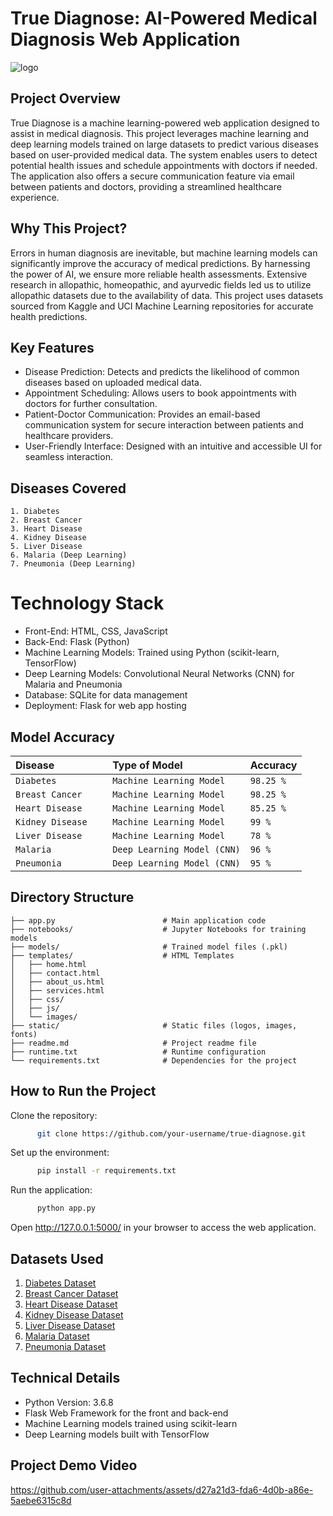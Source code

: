 
# True Diagnose: AI-Powered Medical Diagnosis Web Application

![logo](https://github.com/user-attachments/assets/0fb60c09-9fce-4e90-8bf1-ffca209a0611)

## Project Overview

True Diagnose is a machine learning-powered web application designed to assist in medical diagnosis. This project leverages machine learning and deep learning models trained on large datasets to predict various diseases based on user-provided medical data. The system enables users to detect potential health issues and schedule appointments with doctors if needed. The application also offers a secure communication feature via email between patients and doctors, providing a streamlined healthcare experience.

## Why This Project?

Errors in human diagnosis are inevitable, but machine learning models can significantly improve the accuracy of medical predictions. By harnessing the power of AI, we ensure more reliable health assessments. Extensive research in allopathic, homeopathic, and ayurvedic fields led us to utilize allopathic datasets due to the availability of data. This project uses datasets sourced from Kaggle and UCI Machine Learning repositories for accurate health predictions.

## Key Features

 - Disease Prediction: Detects and predicts the likelihood of common diseases based on uploaded medical data.
 - Appointment Scheduling: Allows users to book appointments with doctors for further consultation.
 - Patient-Doctor Communication: Provides an email-based communication system for secure interaction between patients and healthcare providers.
 - User-Friendly Interface: Designed with an intuitive and accessible UI for seamless interaction.

## Diseases Covered

    1. Diabetes
    2. Breast Cancer
    3. Heart Disease
    4. Kidney Disease
    5. Liver Disease
    6. Malaria (Deep Learning)
    7. Pneumonia (Deep Learning)

# Technology Stack

+ Front-End: HTML, CSS, JavaScript
+ Back-End: Flask (Python)
+ Machine Learning Models: Trained using Python (scikit-learn, TensorFlow)
+ Deep Learning Models: Convolutional Neural Networks (CNN) for Malaria and Pneumonia
+ Database: SQLite for data management
+ Deployment: Flask for web app hosting

## Model Accuracy

| Disease | Type of Model    | Accuracy   |
| :-------- | :------- | :------------------------- |
| `Diabetes` | `Machine Learning Model` | `98.25 % `|
| `Breast Cancer` | `Machine Learning Model` | `98.25 % `|
| `Heart Disease    ` | `Machine Learning Model` | `85.25 % `|
| `Kidney Disease` | `Machine Learning Model` | `99 % `|
| `Liver Disease` | `Machine Learning Model` | `78 % `|
| `Malaria` | `Deep Learning Model (CNN)` | `96 % `|
| `Pneumonia` | `Deep Learning Model (CNN)` | `95 % `|

## Directory Structure

    ├── app.py                        # Main application code
    ├── notebooks/                    # Jupyter Notebooks for training models
    ├── models/                       # Trained model files (.pkl)
    ├── templates/                    # HTML Templates
    │   ├── home.html
    │   ├── contact.html
    │   ├── about_us.html
    │   ├── services.html
    │   ├── css/
    │   ├── js/
    │   └── images/
    ├── static/                       # Static files (logos, images, fonts)
    ├── readme.md                     # Project readme file
    ├── runtime.txt                   # Runtime configuration
    └── requirements.txt              # Dependencies for the project

## How to Run the Project

  Clone the repository:
  
  ```bash
        git clone https://github.com/your-username/true-diagnose.git
  ```

  Set up the environment:

  ```bash
        pip install -r requirements.txt
  ```

  Run the application:

  ```bash
        python app.py
  ```

  Open http://127.0.0.1:5000/ in your browser to access the web application.

## Datasets Used

1. [Diabetes Dataset](https://www.kaggle.com/datasets/uciml/pima-indians-diabetes-database)
2. [Breast Cancer Dataset](https://www.kaggle.com/datasets/uciml/breast-cancer-wisconsin-data)
3. [Heart Disease Dataset](https://www.kaggle.com/datasets/uciml/breast-cancer-wisconsin-data)
4. [Kidney Disease Dataset](https://www.kaggle.com/datasets/mansoordaku/ckdisease)
5. [Liver Disease Dataset](https://www.kaggle.com/datasets/uciml/indian-liver-patient-records)
6. [Malaria Dataset](https://www.kaggle.com/datasets/iarunava/cell-images-for-detecting-malaria)
7. [Pneumonia Dataset](https://www.kaggle.com/datasets/paultimothymooney/chest-xray-pneumonia)

## Technical Details

- Python Version: 3.6.8
- Flask Web Framework for the front and back-end
- Machine Learning models trained using scikit-learn
- Deep Learning models built with TensorFlow

## Project Demo Video

https://github.com/user-attachments/assets/d27a21d3-fda6-4d0b-a86e-5aebe6315c8d











